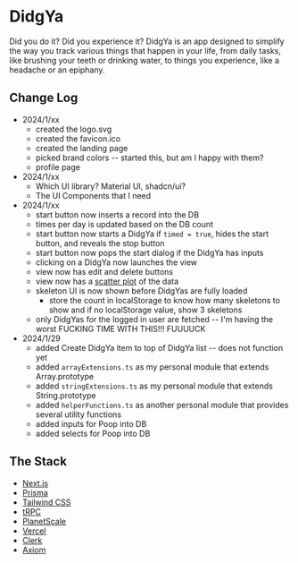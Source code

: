 # DidgYa

Did you do it? Did you experience it? DidgYa is an app designed to simplify the way you track various things that happen in your life, from daily tasks, like brushing your teeth or drinking water, to things you experience, like a headache or an epiphany.

## Change Log
- 2024/1/xx
    - created the logo.svg
    - created the favicon.ico
    - created the landing page
    - picked brand colors -- started this, but am I happy with them?
    - profile page
- 2024/1/xx
    - Which UI library? Material UI, shadcn/ui?
    - The UI Components that I need
- 2024/1/xx
    - start button now inserts a record into the DB
    - times per day is updated based on the DB count
    - start button now starts a DidgYa if `timed = true`, hides the start button, and reveals the stop button
    - start button now pops the start dialog if the DidgYa has inputs
    - clicking on a DidgYa now launches the view
    - view now has edit and delete buttons
    - view now has a [scatter plot](https://mui.com/x/react-charts/scatter/) of the data
    - skeleton UI is now shown before DidgYas are fully loaded
        - store the count in localStorage to know how many skeletons to show and if no localStorage value, show 3 skeletons
    - only DidgYas for the logged in user are fetched -- I'm having the worst FUCKING TIME WITH THIS!!! FUUUUCK
- 2024/1/29
    - added Create DidgYa item to top of DidgYa list -- does not function yet
    - added `arrayExtensions.ts` as my personal module that extends Array.prototype
    - added `stringExtensions.ts` as my personal module that extends String.prototype
    - added `helperFunctions.ts` as another personal module that provides several utility functions
    - added inputs for Poop into DB
    - added selects for Poop into DB


## The Stack
- [Next.js](https://nextjs.org)
- [Prisma](https://prisma.io)
- [Tailwind CSS](https://tailwindcss.com)
- [tRPC](https://trpc.io)
- [PlanetScale](https://planetscale.com/)
- [Vercel](https://vercel.com/)
- [Clerk](https://clerk.com/)
- [Axiom](https://axiom.co/)